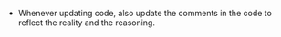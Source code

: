 - Whenever updating code, also update the comments in the code to reflect the reality and the reasoning.
